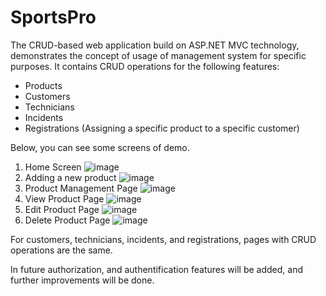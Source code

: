 # SportsPro

The CRUD-based web application build on ASP.NET MVC technology, demonstrates the concept of usage of management system for specific purposes.
It contains CRUD operations for the following features:
* Products
* Customers
* Technicians
* Incidents
* Registrations (Assigning a specific product to a specific customer)

Below, you can see some screens of demo.

1. Home Screen
![image](https://github.com/yaroslavyatsyk/SportsPro/assets/31794068/f431a0f7-7f37-4de4-8a49-3a3bdbc81eae)
2. Adding a new product
![image](https://github.com/yaroslavyatsyk/SportsPro/assets/31794068/402d65e1-5389-47df-9668-064f14ac61f6)
3. Product Management Page
![image](https://github.com/yaroslavyatsyk/SportsPro/assets/31794068/0b4761d0-0434-4228-91e4-0967a91fdaf3)
4. View Product Page
![image](https://github.com/yaroslavyatsyk/SportsPro/assets/31794068/214a06f0-e320-4e9b-a339-aa6d02e43439)
5. Edit Product Page
![image](https://github.com/yaroslavyatsyk/SportsPro/assets/31794068/000e6af0-96b7-4d02-b501-6778b0b46d27)
6. Delete Product Page
![image](https://github.com/yaroslavyatsyk/SportsPro/assets/31794068/d95b9ca5-9481-4c72-b9fc-5ab9e4905b73)

For customers, technicians, incidents, and registrations, pages with CRUD operations are the same.

In future authorization, and authentification features will be added, and further improvements will be done.

